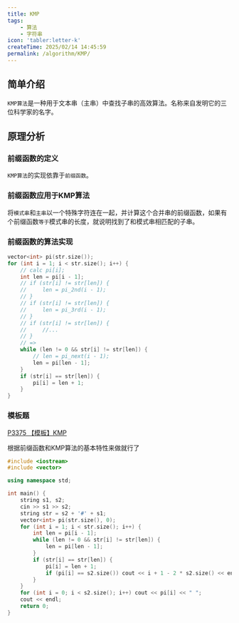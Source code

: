 ```yaml
---
title: KMP
tags:
    - 算法
    - 字符串
icon: 'tabler:letter-k'
createTime: 2025/02/14 14:45:59
permalink: /algorithm/KMP/
---
```


## 简单介绍

`KMP算法`是一种用于文本串（主串）中查找子串的高效算法。名称来自发明它的三位科学家的名字。

## 原理分析

### 前缀函数的定义

`KMP算法`的实现依靠于`前缀函数`。

### 前缀函数应用于KMP算法

将`模式串`和`主串`以一个特殊字符连在一起，并计算这个合并串的前缀函数，如果有个前缀函数`等于`模式串的长度，就说明找到了和模式串相匹配的子串。

### 前缀函数的算法实现

```cpp
vector<int> pi(str.size());
for (int i = 1; i < str.size(); i++) {
    // calc pi[i];
    int len = pi[i - 1];
    // if (str[i] != str[len]) {
    //     len = pi_2nd(i - 1);
    // }
    // if (str[i] != str[len]) {
    //     len = pi_3rd(i - 1);
    // }
    // if (str[i] != str[len]) {
    //     //...
    // }
    // =>
    while (len != 0 && str[i] != str[len]) {
        // len = pi_next(i - 1);
        len = pi[len - 1];
    }
    if (str[i] == str[len]) {
        pi[i] = len + 1;
    }
}
```

### 模板题

[P3375 【模板】KMP](https://www.luogu.com.cn/problem/P3375)

根据前缀函数和KMP算法的基本特性来做就行了

```cpp
#include <iostream>
#include <vector>

using namespace std;

int main() {
    string s1, s2;
    cin >> s1 >> s2;
    string str = s2 + '#' + s1;
    vector<int> pi(str.size(), 0);
    for (int i = 1; i < str.size(); i++) {
        int len = pi[i - 1];
        while (len != 0 && str[i] != str[len]) {
            len = pi[len - 1];
        }
        if (str[i] == str[len]) {
            pi[i] = len + 1;
            if (pi[i] == s2.size()) cout << i + 1 - 2 * s2.size() << endl;
        }
    }
    for (int i = 0; i < s2.size(); i++) cout << pi[i] << " ";
    cout << endl;
    return 0;
}
```
